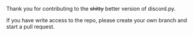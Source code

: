 Thank you for contributing to the ~~shitty~~ better version of discord.py.

If you have write access to the repo, please create your own branch and start a pull request.
